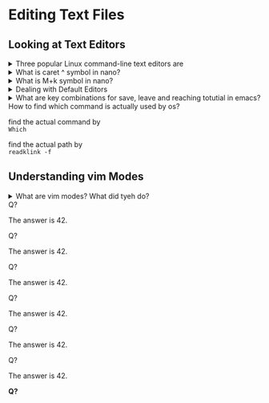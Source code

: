 # Editing Text Files
<!--markdownlint-disable MD033-->

## Looking at Text Editors

<details>
<summary>Three popular Linux command-line text editors are</summary>

emacs  
vim  
nano
</details>

<details>

<summary>What is caret ^ symbol in nano?</summary>

It indicates CTRL key.
</details>
<details>

<summary>What is M+k symbol in nano?</summary>

M represents the Esc, Alt, or Meta key, depending on your keyboard’s setup.  
k represents a keyboard.
</details>

<details>

<summary>Dealing with Default Editors</summary>

```bash
export EDITOR=nano
```

</details>

<details>

<summary>What are key combinations for save, leave and reaching totutial in emacs?</summary>

for saveing use:  
`ctrl+x` , `ctrl+s`

for leaving use:  
`ctrl+x` , `ctrl+s`

for reaching toturials use:  
`ctrl+H` , `T`

</details>

<summary>How to find which command is actually used by os?</summary>

find the actual command by  
`Which`

find the actual path by  
`readklink -f`

</details>

## Understanding vim Modes

<details>
<summary>What are vim modes? What did tyeh do?</summary>

* Command Mode  
  * Normal Mode  
  * Use keystroke to enact commands  
  * Best for moving quickly  
* Insert Mode  
  * Edit Mode  
  * Enter this mode by 'I' and leave by 'Q'  
* Ex Mode
  * colon command

## Exploring Basic Text-Editing Procedures

### Table 1.2 Commonly used vim command mode moving commands

<details>
<summary>h</summary>

Move cursor left one character.
</details>

<details>
<summary>l</summary>

Move cursor right one character.
</details>

<details>
<summary>j</summary>

Move cursor down one line (the next line in the text).
</details>

<details>
<summary>k</summary>

Move cursor up one line (the previous line in the text).
</details>

<details>
<summary>w</summary>

Move cursor forward one word to front of next word.
</details>

<details>
<summary>e</summary>

Move cursor to end of current word.
</details>

<details>
<summary>b</summary>

Move cursor backward one word.
</details>

<details>
<summary>^</summary>

Move cursor to beginning of line.
</details>

<details>
<summary>$</summary>

Move cursor to end of line.
</details>

<details>
<summary>gg</summary>

Move cursor to the file’s first line.
</details>

<details>
<summary>G</summary>

Move cursor to the file’s last line.
</details>

<details>
<summary>n G</summary>

Move cursor to file line number n .
</details>

<details>
<summary>Ctrl+B</summary>

Scroll up almost one full screen.
</details>

<details>
<summary>Ctrl+F</summary>

Scroll down almost one full screen.
</details>

<details>
<summary>Ctrl+U</summary>

Scroll up half of a screen.
</details>

<details>
<summary>Ctrl+D</summary>

Scroll down half of a screen.
</details>

<details>
<summary>Ctrl+Y</summary>

Scroll up one line.
</details>

<details>
<summary>Ctrl+E</summary>

Scroll down one line.
</details>

### TabLE 1. 3 Commonly used vim command mode editing commands

<details>
<summary>a</summary>

Insert text after cursor.
</details>

<details>
<summary>A</summary>

Insert text at end of text line.
</details>

<details>
<summary>dd</summary>

Delete current line.
</details>

<details>
<summary>dw</summary>

Delete current word.
</details>

<details>
<summary>i</summary>

Insert text before cursor.
</details>

<details>
<summary>I</summary>

Insert text before beginning of text line.
</details>

<details>
<summary>o</summary>

Open a new text line below cursor, and move to insert mode.
</details>

<details>
<summary>O</summary>

Open a new text line above cursor, and move to insert mode.
</details>

<details>
<summary>p</summary>

Paste copied text after cursor.
</details>

<details>
<summary>P</summary>

Paste copied (yanked) text before cursor.
</details>

<details>
<summary>yw</summary>

Yank (copy) current word.
</details>

<details>
<summary>yy</summary>

Yank (copy) current line.
</details>

<details>

<summary>Q?</summary>

The answer is 42.
</details>

<summary>Q?</summary>

The answer is 42.
</details>

<summary>Q?</summary>

The answer is 42.
</details>

<summary>Q?</summary>

The answer is 42.
</details>

<summary>Q?</summary>

The answer is 42.
</details>

<summary>Q?</summary>

The answer is 42.
</details>

<summary>Q?</summary>

The answer is 42.
</details>

<summary>Q?</summary>

The answer is 42.
</details>

**Q?**  

